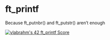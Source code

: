 # ft_printf
Because ft_putnbr() and ft_putstr() aren’t enough <br>

[![ylabrahm's 42 ft_printf Score](https://badge42.vercel.app/api/v2/cl9oekxzi00450gmdu1hi2rb2/project/2847438)](https://github.com/JaeSeoKim/badge42)
